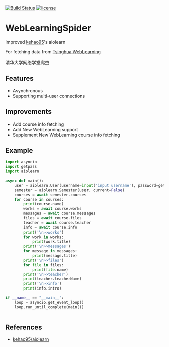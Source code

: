 [![Build Status](https://travis-ci.org/robertying/WebLearningSpider.svg?branch=master)](https://travis-ci.org/robertying/WebLearningSpider)
[![license](https://img.shields.io/github/license/mashape/apistatus.svg?maxAge=2592000)]()
# WebLearningSpider
Improved [kehao95](https://github.com/kehao95)'s aiolearn

For fetching data from [Tsinghua WebLearning](http://learn.tsinghua.edu.cn)

清华大学网络学堂爬虫
## Features
- Asynchronous
- Supporting multi-user connections
## Improvements
- Add course info fetching
- Add New WebLearning support
- Supplement New WebLearning course info fetching
## Example
```python
import asyncio
import getpass
import aiolearn

async def main():
    user = aiolearn.User(username=input('input username'), password=getpass.getpass("input password:"))
    semester = aiolearn.Semester(user, current=False)
    courses = await semester.courses
    for course in courses:
        print(course.name)
        works = await course.works
        messages = await course.messages
        files = await course.files
        teacher = await course.teacher
        info = await course.info
        print('\n>>works')
        for work in works:
            print(work.title)
        print('\n>>messages')
        for message in messages:
            print(message.title)
        print('\n>>files')
        for file in files:
            print(file.name)
        print('\n>>teacher')
        print(teacher.teacherName)
        print('\n>>info')
        print(info.intro)

if __name__ == "__main__":
    loop = asyncio.get_event_loop()
    loop.run_until_complete(main())
    
```
## References
- [kehao95/aiolearn](https://github.com/kehao95/aiolearn)